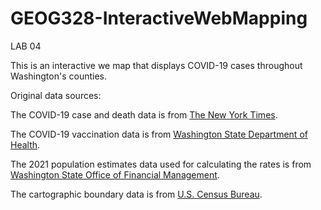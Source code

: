 # GEOG328-InteractiveWebMapping
LAB 04

This is an interactive we map that displays COVID-19 cases throughout Washington's counties.

Original data sources:

The COVID-19 case and death data is from [The New York Times](https://github.com/nytimes/covid-19-data).

The COVID-19 vaccination data is from [Washington State Department of Health](https://www.doh.wa.gov/emergencies/covid19/datadashboard#tables).

The 2021 population estimates data used for calculating the rates is from [Washington State Office of Financial Management](https://ofm.wa.gov/washington-data-research/population-demographics/population-estimates/april-1-official-population-estimates).

The cartographic boundary data is from [U.S. Census Bureau](https://www.census.gov/geographies/mapping-files/time-series/geo/carto-boundary-file.html).